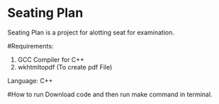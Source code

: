 # Seating Plan 

Seating Plan is a project for alotting seat for examination.

#Requirements:
1) GCC Compiler for C++
2) wkhtmltopdf (To create pdf File)

Language: C++

#How to run
Download code and then run make command in terminal.

